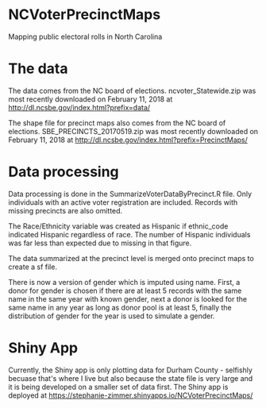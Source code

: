 # NCVoterPrecinctMaps
Mapping public electoral rolls in North Carolina

# The data
The data comes from the NC board of elections. ncvoter_Statewide.zip was most recently downloaded on February 11, 2018 at http://dl.ncsbe.gov/index.html?prefix=data/ 

The shape file for precinct maps also comes from the NC board of elections. SBE_PRECINCTS_20170519.zip was most recently downloaded on February 11, 2018 at http://dl.ncsbe.gov/index.html?prefix=PrecinctMaps/ 

# Data processing
Data processing is done in the SummarizeVoterDataByPrecinct.R file. Only individuals with an active voter registration are included. Records with missing precincts are also omitted. 

The Race/Ethnicity variable was created as Hispanic if ethnic_code indicated Hispanic regardless of race. The number of Hispanic individuals was far less than expected due to missing in that figure.

The data summarized at the precinct level is merged onto precinct maps to create a sf file.

There is now a version of gender which is imputed using name. First, a donor for gender is chosen if there are at least 5 records with the same name in the same year with known gender, next a donor is looked for the same name in any year as long as donor pool is at least 5, finally the distribution of gender for the year is used to simulate a gender.

# Shiny App
Currently, the Shiny app is only plotting data for Durham County - selfishly becuase that's where I live but also because the state file is very large and it is being developed on a smaller set of data first. The Shiny app is deployed at https://stephanie-zimmer.shinyapps.io/NCVoterPrecinctMaps/